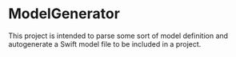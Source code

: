 # ModelGenerator
This project is intended to parse some sort of model definition and autogenerate a Swift model file to be included in a project.
